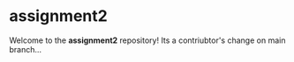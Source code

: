 # assignment2
Welcome to the **assignment2** repository!
Its a contriubtor's change on main branch...

